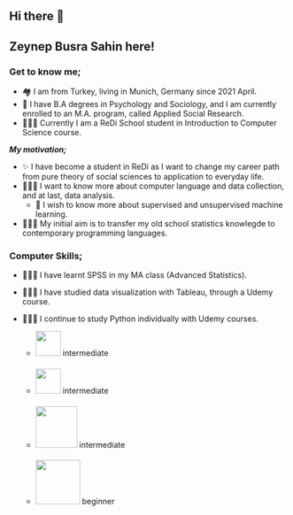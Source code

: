 ## Hi there 👋
## Zeynep Busra Sahin here! 

### Get to know me;
- 🏘️ I am from Turkey, living in Munich, Germany since 2021 April.
- 🏫 I have B.A degrees in Psychology and Sociology, and I am currently enrolled to an M.A. program, called Applied Social Research.
- 👩🏻‍🎓 Currently I am a ReDi School student in Introduction to Computer Science course. 

***My motivation;***

- ✨ I have become a student in ReDi as I want to change my career path from pure theory of social sciences to application to everyday life.
- 👩🏻‍💻 I want to know more about computer language and data collection, and at last, data analysis. 
    - 🤖 I wish to know more about supervised and unsupervised machine learning. 
- 👩🏻‍🦳 My initial aim is to transfer my old school statistics knowlegde to contemporary programming languages.

### Computer Skills;
- 👩🏻‍💻 I have learnt SPSS in my MA class (Advanced Statistics).
- 👩🏻‍💻 I have studied data visualization with Tableau, through a Udemy course.
- 👩🏻‍💻 I continue to study Python individually with Udemy courses.


    - <p> <img src="https://banner2.cleanpng.com/20180523/gss/kisspng-spss-modeler-ibm-computer-software-statistics-boards-5b05cf77cc75f0.3151321715271074478375.jpg" width="45" <h4> intermediate <h4> </p>
    - <p> <img src="https://banner2.cleanpng.com/20180331/bce/kisspng-microsoft-excel-microsoft-project-logo-microsoft-w-excel-5abfec581e5118.3452195915225273201242.jpg" width="45" <h4> intermediate <h4> </p>
    - <p> <img src="https://www.python.org/static/community_logos/python-logo-master-v3-TM-flattened.png" width="75" <h4> intermediate <h4> </p>
    - <p> <img src="https://upload.wikimedia.org/wikipedia/commons/4/4b/Tableau_Logo.png" width="80" <h4> beginner <h4> </p>


<!--
**zeybus/zeybus** is a ✨ _special_ ✨ repository because its `README.md` (this file) appears on your GitHub profile.

Here are some ideas to get you started:

- 🔭 I’m currently working on ...
- 🌱 I’m currently learning ...
- 👯 I’m looking to collaborate on ...
- 🤔 I’m looking for help with ...
- 💬 Ask me about ...
- 📫 How to reach me: ...
- 😄 Pronouns: ...
- ⚡ Fun fact: ...
-->
